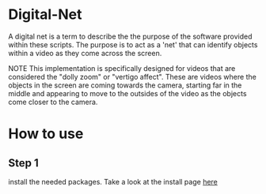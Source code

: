 # Digital-Net
A digital net is a term to describe the the purpose of the software provided within these scripts. The purpose is to act as a 'net' that can identify objects within a video as they come across the screen.

NOTE
This implementation is specifically designed for videos that are considered the "dolly zoom" or "vertigo affect". These are videos where the objects in the screen are coming towards the camera, starting far in the middle and appearing to move to the outsides of the video as the objects come closer to the camera.


# How to use

## Step 1
install the needed packages. Take a look at the install page [here](install)
